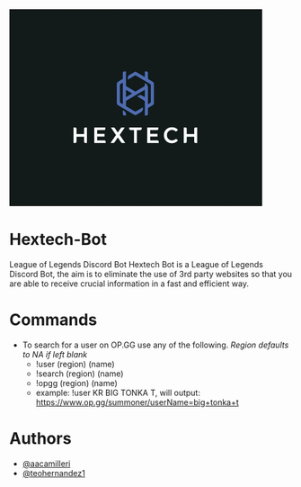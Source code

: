 
<img src="hextech.png" width="450" height="350">

# Hextech-Bot
League of Legends Discord Bot
Hextech Bot is a League of Legends Discord Bot, the aim is to eliminate the use of 3rd party websites so that you are able to receive crucial information in a fast and efficient way.

# Commands
* To search for a user on OP.GG use any of the following. *Region defaults to NA if left blank*
  * !user (region) (name)
  * !search (region) (name)
  * !opgg (region) (name)
  * example: !user KR BIG TONKA T, will output: https://www.op.gg/summoner/userName=big+tonka+t

# Authors
* [@aacamilleri](https://github.com/aacamilleri)
* [@teohernandez1](https://github.com/teohernandez1)
